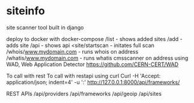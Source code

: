 # siteinfo
 site scanner tool built in django

deploy to docker with docker-compose
<site>/list - shows added sites
<site>/add - adds site
<site>/api - shows api
<site/startscan - initates full scan 
<site>/whois/www.mydomain.com - runs whois on address
<site>/whatis/www.mydomain.com - runs whatis cmsscanner on address using WAD, Web Application Detector https://github.com/CERN-CERT/WAD

To call with rest
To call with restapi using curl
Curl -H 'Accept: application/json; indent=4' -u '<username>:<password>' http://127.0.0.1:8000/api/frameworks/ 
 
REST APIs
/api/providers
/api/frameworks
/api/geoip
/api/sites
